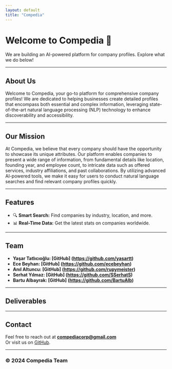 ```yaml
---
layout: default
title: "Compedia"
---
```


# Welcome to Compedia 🚀
We are building an AI-powered platform for company profiles. Explore what we do below!

---

## About Us
Welcome to Compedia, your go-to platform for comprehensive company profiles! We are dedicated to helping businesses create detailed profiles that encompass both essential and complex information, leveraging state-of-the-art natural language processing (NLP) technology to enhance discoverability and accessibility.

---

## Our Mission
At Compedia, we believe that every company should have the opportunity to showcase its unique attributes. Our platform enables companies to present a wide range of information, from fundamental details like location, founding year, and employee count, to intricate data such as offered services, industry affiliations, and past collaborations. By utilizing advanced AI-powered tools, we make it easy for users to conduct natural language searches and find relevant company profiles quickly.

---

## Features
- 🔍 **Smart Search:** Find companies by industry, location, and more.
- 📊 **Real-Time Data:** Get the latest stats on companies worldwide.

---

## Team
- **Yaşar Tatlıcıoğlu: [GitHub] (https://github.com/yasartt)**   
- **Ece Beyhan: [GitHub] (https://github.com/ecebeyhan)**   
- **Anıl Altuncu: [GitHub] (https://github.com/rupymeister)**  
- **Serhat Yılmaz: [GitHub] (https://github.com/SSerhatS)**   
- **Bartu Albayrak: [GitHub] (https://github.com/BartuAlb)** 

---

## Deliverables


--- 

## Contact
Feel free to reach out at **compediacorp@gmail.com**  
Or visit us on [GitHub](https://github.com/compedia).

---

### © 2024 Compedia Team
